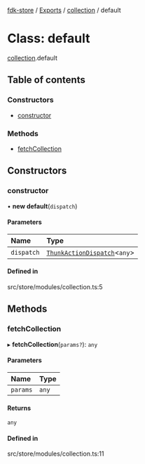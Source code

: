 [fdk-store](../README.md) / [Exports](../modules.md) / [collection](../modules/collection.md) / default

# Class: default

[collection](../modules/collection.md).default

## Table of contents

### Constructors

- [constructor](collection.default.md#constructor)

### Methods

- [fetchCollection](collection.default.md#fetchcollection)

## Constructors

### constructor

• **new default**(`dispatch`)

#### Parameters

| Name | Type |
| :------ | :------ |
| `dispatch` | [`ThunkActionDispatch`](../modules/theme._internal_.md#thunkactiondispatch)<`any`\> |

#### Defined in

src/store/modules/collection.ts:5

## Methods

### fetchCollection

▸ **fetchCollection**(`params?`): `any`

#### Parameters

| Name | Type |
| :------ | :------ |
| `params` | `any` |

#### Returns

`any`

#### Defined in

src/store/modules/collection.ts:11

